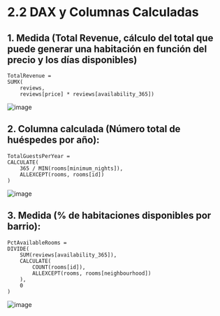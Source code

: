 # **2.2 DAX y Columnas Calculadas**


## **1. Medida (Total Revenue, cálculo del total que puede generar una habitación en función del precio y los días disponibles)**

```DAX
TotalRevenue = 
SUMX(
    reviews,
    reviews[price] * reviews[availability_365])
```
![image](https://github.com/user-attachments/assets/76520e92-e665-411c-b7a8-8e9b1f7c37df)



## **2. Columna calculada (Número total de huéspedes por año):**

```
TotalGuestsPerYear = 
CALCULATE(
    365 / MIN(rooms[minimum_nights]),
    ALLEXCEPT(rooms, rooms[id])
)
```
![image](https://github.com/user-attachments/assets/16d8664c-6cfb-4457-871d-e498f8c46a4a)



## **3. Medida (% de habitaciones disponibles por barrio):**

```DAX
PctAvailableRooms = 
DIVIDE(
    SUM(reviews[availability_365]),
    CALCULATE(
        COUNT(rooms[id]),
        ALLEXCEPT(rooms, rooms[neighbourhood])
    ),
    0
)
```

![image](https://github.com/user-attachments/assets/eb5f0930-5769-491f-910b-459c59672f02)

